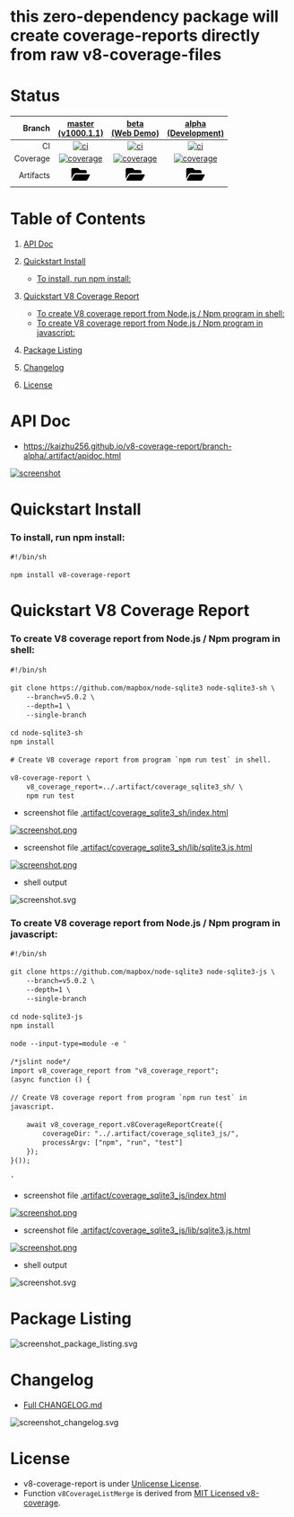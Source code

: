 
# this zero-dependency package will create coverage-reports directly from raw v8-coverage-files

# Status
| Branch | [master<br>(v1000.1.1)](https://github.com/kaizhu256/v8-coverage-report/tree/master) | [beta<br>(Web Demo)](https://github.com/kaizhu256/v8-coverage-report/tree/beta) | [alpha<br>(Development)](https://github.com/kaizhu256/v8-coverage-report/tree/alpha) |
|--:|:--:|:--:|:--:|
| CI | [![ci](https://github.com/kaizhu256/v8-coverage-report/actions/workflows/ci.yml/badge.svg?branch=master)](https://github.com/kaizhu256/v8-coverage-report/actions?query=branch%3Amaster) | [![ci](https://github.com/kaizhu256/v8-coverage-report/actions/workflows/ci.yml/badge.svg?branch=beta)](https://github.com/kaizhu256/v8-coverage-report/actions?query=branch%3Abeta) | [![ci](https://github.com/kaizhu256/v8-coverage-report/actions/workflows/ci.yml/badge.svg?branch=alpha)](https://github.com/kaizhu256/v8-coverage-report/actions?query=branch%3Aalpha) |
| Coverage | [![coverage](https://kaizhu256.github.io/v8-coverage-report/branch-alpha/.artifact/coverage/coverage_badge.svg)](https://kaizhu256.github.io/v8-coverage-report/branch-alpha/.artifact/coverage/index.html) | [![coverage](https://kaizhu256.github.io/v8-coverage-report/branch-alpha/.artifact/coverage/coverage_badge.svg)](https://kaizhu256.github.io/v8-coverage-report/branch-alpha/.artifact/coverage/index.html) | [![coverage](https://kaizhu256.github.io/v8-coverage-report/branch-alpha/.artifact/coverage/coverage_badge.svg)](https://kaizhu256.github.io/v8-coverage-report/branch-alpha/.artifact/coverage/index.html) |
| Artifacts | [<img src="asset_image_folder_open_solid.svg" height="30">](https://github.com/kaizhu256/v8-coverage-report/tree/gh-pages/branch-alpha/.artifact) | [<img src="asset_image_folder_open_solid.svg" height="30">](https://github.com/kaizhu256/v8-coverage-report/tree/gh-pages/branch-alpha/.artifact) | [<img src="asset_image_folder_open_solid.svg" height="30">](https://github.com/kaizhu256/v8-coverage-report/tree/gh-pages/branch-alpha/.artifact) |


# Table of Contents

1. [API Doc](#api-doc)

2. [Quickstart Install](#quickstart-install)
    - [To install, run npm install:](#to-install-run-npm-install)

3. [Quickstart V8 Coverage Report](#quickstart-v8-coverage-report)
    - [To create V8 coverage report from Node.js / Npm program in shell:](#to-create-v8-coverage-report-from-nodejs--npm-program-in-shell)
    - [To create V8 coverage report from Node.js / Npm program in javascript:](#to-create-v8-coverage-report-from-nodejs--npm-program-in-javascript)

4. [Package Listing](#package-listing)

5. [Changelog](#changelog)

6. [License](#license)


# API Doc
- https://kaizhu256.github.io/v8-coverage-report/branch-alpha/.artifact/apidoc.html

[![screenshot](https://kaizhu256.github.io/v8-coverage-report/branch-alpha/.artifact/screenshot_browser__2f.artifact_2fapidoc.html.png)](https://kaizhu256.github.io/v8-coverage-report/branch-alpha/.artifact/apidoc.html)


# Quickstart Install
### To install, run npm install:
```shell
#!/bin/sh

npm install v8-coverage-report
```


# Quickstart V8 Coverage Report
### To create V8 coverage report from Node.js / Npm program in shell:
```shell <!-- shRunWithScreenshotTxt .artifact/screenshot_sh_coverage_report_spawn.svg -->
#!/bin/sh

git clone https://github.com/mapbox/node-sqlite3 node-sqlite3-sh \
    --branch=v5.0.2 \
    --depth=1 \
    --single-branch

cd node-sqlite3-sh
npm install

# Create V8 coverage report from program `npm run test` in shell.

v8-coverage-report \
    v8_coverage_report=../.artifact/coverage_sqlite3_sh/ \
    npm run test
```
- screenshot file [.artifact/coverage_sqlite3_sh/index.html](https://kaizhu256.github.io/v8-coverage-report/branch-alpha/.artifact/coverage_sqlite3_sh/index.html)

[![screenshot.png](https://kaizhu256.github.io/v8-coverage-report/branch-alpha/.artifact/screenshot_browser__2f.artifact_2fcoverage_sqlite3_sh_2findex.html.png)](https://kaizhu256.github.io/v8-coverage-report/branch-alpha/.artifact/coverage_sqlite3_sh/index.html)

- screenshot file [.artifact/coverage_sqlite3_sh/lib/sqlite3.js.html](https://kaizhu256.github.io/v8-coverage-report/branch-alpha/.artifact/coverage_sqlite3_sh/lib/sqlite3.js.html)

[![screenshot.png](https://kaizhu256.github.io/v8-coverage-report/branch-alpha/.artifact/screenshot_browser__2f.artifact_2fcoverage_sqlite3_sh_2flib_2fsqlite3.js.html.png)](https://kaizhu256.github.io/v8-coverage-report/branch-alpha/.artifact/coverage_sqlite3_sh/lib/sqlite3.js.html)

- shell output

![screenshot.svg](https://kaizhu256.github.io/v8-coverage-report/branch-alpha/.artifact/screenshot_sh_coverage_report_spawn.svg)

### To create V8 coverage report from Node.js / Npm program in javascript:
```shell <!-- shRunWithScreenshotTxt .artifact/screenshot_js_coverage_report_spawn.svg -->
#!/bin/sh

git clone https://github.com/mapbox/node-sqlite3 node-sqlite3-js \
    --branch=v5.0.2 \
    --depth=1 \
    --single-branch

cd node-sqlite3-js
npm install

node --input-type=module -e '

/*jslint node*/
import v8_coverage_report from "v8_coverage_report";
(async function () {

// Create V8 coverage report from program `npm run test` in javascript.

    await v8_coverage_report.v8CoverageReportCreate({
        coverageDir: "../.artifact/coverage_sqlite3_js/",
        processArgv: ["npm", "run", "test"]
    });
}());

'
```
- screenshot file [.artifact/coverage_sqlite3_js/index.html](https://kaizhu256.github.io/v8-coverage-report/branch-alpha/.artifact/coverage_sqlite3_js/index.html)

[![screenshot.png](https://kaizhu256.github.io/v8-coverage-report/branch-alpha/.artifact/screenshot_browser__2f.artifact_2fcoverage_sqlite3_js_2findex.html.png)](https://kaizhu256.github.io/v8-coverage-report/branch-alpha/.artifact/coverage_sqlite3_js/index.html)

- screenshot file [.artifact/coverage_sqlite3_js/lib/sqlite3.js.html](https://kaizhu256.github.io/v8-coverage-report/branch-alpha/.artifact/coverage_sqlite3_js/lib/sqlite3.js.html)

[![screenshot.png](https://kaizhu256.github.io/v8-coverage-report/branch-alpha/.artifact/screenshot_browser__2f.artifact_2fcoverage_sqlite3_js_2flib_2fsqlite3.js.html.png)](https://kaizhu256.github.io/v8-coverage-report/branch-alpha/.artifact/coverage_sqlite3_js/lib/sqlite3.js.html)

- shell output

![screenshot.svg](https://kaizhu256.github.io/v8-coverage-report/branch-alpha/.artifact/screenshot_js_coverage_report_spawn.svg)


# Package Listing
![screenshot_package_listing.svg](https://kaizhu256.github.io/v8-coverage-report/branch-alpha/.artifact/screenshot_package_listing.svg)


# Changelog
- [Full CHANGELOG.md](CHANGELOG.md)

![screenshot_changelog.svg](https://kaizhu256.github.io/v8-coverage-report/branch-alpha/.artifact/screenshot_changelog.svg)


# License
- v8-coverage-report is under [Unlicense License](LICENSE).
- Function `v8CoverageListMerge` is derived from [MIT Licensed v8-coverage](https://github.com/demurgos/v8-coverage/blob/73446087dc38f61b09832c9867122a23f8577099/ts/LICENSE.md).
